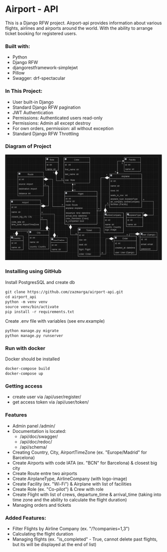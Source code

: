 # Airport - API

This is a  Django RFW project.
Airport-api provides information about various flights, airlines and airports around the world. 
With the ability to arrange ticket booking for registered users.

### Built with:

 - Python
 - Django RFW
 - djangorestframework-simplejwt
 - Pillow
 - Swagger: drf-spectacular

### In This Project:

 - User built-in Django
 - Standard Django RFW pagination
 - JWT Authentication
 - Permissions: Authenticated users read-only
 - Permissions: Admin all except destroy
 - For own orders, permission: all without exception
 - Standard Django RFW Throttling

### Diagram of Project

![here](diagram.png)

### Installing using GitHub

Install PostgresSQL and create db

    git clone https://github.com/zazmarga/airport-api.git
    cd airport_api
    python -m venv venv
    source venv/bin/activate
    pip install -r requirements.txt

Create .env file with variables (see env.example)

    python manage.py migrate
    python manage.py runserver

### Run with docker

Docker should be installed

    docker-compose build
    docker-compose up

### Getting access

 * create user via /api/user/register/
 * get access token via /api/user/token/

### Features

 * Admin panel  /admin/
 * Documentation is located:
   - /api/doc/swagger/
   - /api/doc/redoc/
   - /api/schema/
 * Creating Country, City, AirportTimeZone (ex. "Europe/Madrid" for Barcelona)
 * Create Airports with code IATA (ex. "BCN" for Barcelona) & closest big city
 * Create Route entre two airports
 * Create AirplaneType, AirlineCompany (with logo-image)
 * Create Facility (ex. "Wi-Fi") & Airplane with list of facilities
 * Create Role (ex. "Co-pilot") & Crew with role
 * Create Flight with list of crews, departure_time & arrival_time
   (taking into time zone and the ability to calculate the flight duration)
 * Managing orders and tickets 

### Added Features:

 * Filter Flights by Airline Company (ex. "/?companies=1,3")
 * Calculating the flight duration
 * Managing flights (ex. "is_completed" - True, cannot delete past flights, but its will be displayed at the end of list)

